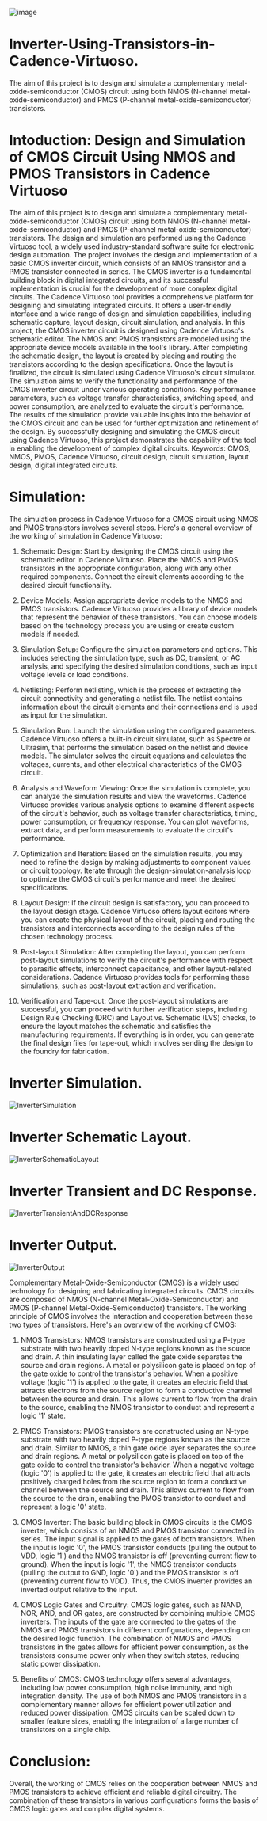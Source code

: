 ![image](https://github.com/rupamane06/Inverter-Using-Transistors-in-Cadence-Virtuoso./assets/139439712/78dc4684-55a1-457f-845d-8eff04fcf0ed)
# Inverter-Using-Transistors-in-Cadence-Virtuoso.
The aim of this project is to design and simulate a complementary metal-oxide-semiconductor (CMOS) circuit using both NMOS (N-channel metal-oxide-semiconductor) and PMOS (P-channel metal-oxide-semiconductor) transistors. 

# Intoduction: Design and Simulation of CMOS Circuit Using NMOS and PMOS Transistors in Cadence Virtuoso
The aim of this project is to design and simulate a complementary metal-oxide-semiconductor (CMOS) circuit using both NMOS (N-channel metal-oxide-semiconductor) and PMOS (P-channel metal-oxide-semiconductor) transistors. The design and simulation are performed using the Cadence Virtuoso tool, a widely used industry-standard software suite for electronic design automation. The project involves the design and implementation of a basic CMOS inverter circuit, which consists of an NMOS transistor and a PMOS transistor connected in series. The CMOS inverter is a fundamental building block in digital integrated circuits, and its successful implementation is crucial for the development of more complex digital circuits.
The Cadence Virtuoso tool provides a comprehensive platform for designing and simulating integrated circuits. It offers a user-friendly interface and a wide range of design and simulation capabilities, including schematic capture, layout design, circuit simulation, and analysis. In this project, the CMOS inverter circuit is designed using Cadence Virtuoso's schematic editor. The NMOS and PMOS transistors are modeled using the appropriate device models available in the tool's library. After completing the schematic design, the layout is created by placing and routing the transistors according to the design specifications.
Once the layout is finalized, the circuit is simulated using Cadence Virtuoso's circuit simulator. The simulation aims to verify the functionality and performance of the CMOS inverter circuit under various operating conditions. Key performance parameters, such as voltage transfer characteristics, switching speed, and power consumption, are analyzed to evaluate the circuit's performance.
The results of the simulation provide valuable insights into the behavior of the CMOS circuit and can be used for further optimization and refinement of the design. By successfully designing and simulating the CMOS circuit using Cadence Virtuoso, this project demonstrates the capability of the tool in enabling the development of complex digital circuits.
Keywords: CMOS, NMOS, PMOS, Cadence Virtuoso, circuit design, circuit simulation, layout design, digital integrated circuits.

# Simulation:
The simulation process in Cadence Virtuoso for a CMOS circuit using NMOS and PMOS transistors involves several steps. Here's a general overview of the working of simulation in Cadence Virtuoso:

1. Schematic Design: Start by designing the CMOS circuit using the schematic editor in Cadence Virtuoso. Place the NMOS and PMOS transistors in the appropriate configuration, along with any other required components. Connect the circuit elements according to the desired circuit functionality.

2. Device Models: Assign appropriate device models to the NMOS and PMOS transistors. Cadence Virtuoso provides a library of device models that represent the behavior of these transistors. You can choose models based on the technology process you are using or create custom models if needed.

3. Simulation Setup: Configure the simulation parameters and options. This includes selecting the simulation type, such as DC, transient, or AC analysis, and specifying the desired simulation conditions, such as input voltage levels or load conditions.

4. Netlisting: Perform netlisting, which is the process of extracting the circuit connectivity and generating a netlist file. The netlist contains information about the circuit elements and their connections and is used as input for the simulation.

5. Simulation Run: Launch the simulation using the configured parameters. Cadence Virtuoso offers a built-in circuit simulator, such as Spectre or Ultrasim, that performs the simulation based on the netlist and device models. The simulator solves the circuit equations and calculates the voltages, currents, and other electrical characteristics of the CMOS circuit.

6. Analysis and Waveform Viewing: Once the simulation is complete, you can analyze the simulation results and view the waveforms. Cadence Virtuoso provides various analysis options to examine different aspects of the circuit's behavior, such as voltage transfer characteristics, timing, power consumption, or frequency response. You can plot waveforms, extract data, and perform measurements to evaluate the circuit's performance.

7. Optimization and Iteration: Based on the simulation results, you may need to refine the design by making adjustments to component values or circuit topology. Iterate through the design-simulation-analysis loop to optimize the CMOS circuit's performance and meet the desired specifications.

8. Layout Design: If the circuit design is satisfactory, you can proceed to the layout design stage. Cadence Virtuoso offers layout editors where you can create the physical layout of the circuit, placing and routing the transistors and interconnects according to the design rules of the chosen technology process.

9. Post-layout Simulation: After completing the layout, you can perform post-layout simulations to verify the circuit's performance with respect to parasitic effects, interconnect capacitance, and other layout-related considerations. Cadence Virtuoso provides tools for performing these simulations, such as post-layout extraction and verification.

10. Verification and Tape-out: Once the post-layout simulations are successful, you can proceed with further verification steps, including Design Rule Checking (DRC) and Layout vs. Schematic (LVS) checks, to ensure the layout matches the schematic and satisfies the manufacturing requirements. If everything is in order, you can generate the final design files for tape-out, which involves sending the design to the foundry for fabrication.

# Inverter Simulation.

![InverterSimulation](https://github.com/rupamane06/Inverter-Using-Transistors-in-Cadence-Virtuoso./assets/139439712/08388f09-a793-4cfb-9993-2cc7ff4e9791)

# Inverter Schematic Layout.
![InverterSchematicLayout](https://github.com/rupamane06/Inverter-Using-Transistors-in-Cadence-Virtuoso./assets/139439712/892a69c1-6878-4694-8022-966dd2516d7d)

# Inverter Transient and DC Response.
![InverterTransientAndDCResponse](https://github.com/rupamane06/Inverter-Using-Transistors-in-Cadence-Virtuoso./assets/139439712/8b6c6816-9f73-4bf3-aa04-2ab8dc4e9635)

# Inverter Output.
![InverterOutput](https://github.com/rupamane06/Inverter-Using-Transistors-in-Cadence-Virtuoso./assets/139439712/4571c7f5-c17d-4a1f-a8f8-e3d0b4472893)



Complementary Metal-Oxide-Semiconductor (CMOS) is a widely used technology for designing and fabricating integrated circuits. CMOS circuits are composed of NMOS (N-channel Metal-Oxide-Semiconductor) and PMOS (P-channel Metal-Oxide-Semiconductor) transistors. The working principle of CMOS involves the interaction and cooperation between these two types of transistors. Here's an overview of the working of CMOS:

1. NMOS Transistors:
NMOS transistors are constructed using a P-type substrate with two heavily doped N-type regions known as the source and drain.
A thin insulating layer called the gate oxide separates the source and drain regions.
A metal or polysilicon gate is placed on top of the gate oxide to control the transistor's behavior.
When a positive voltage (logic '1') is applied to the gate, it creates an electric field that attracts electrons from the source region to form a conductive channel between the source and drain.
This allows current to flow from the drain to the source, enabling the NMOS transistor to conduct and represent a logic '1' state.

2. PMOS Transistors:
PMOS transistors are constructed using an N-type substrate with two heavily doped P-type regions known as the source and drain.
Similar to NMOS, a thin gate oxide layer separates the source and drain regions.
A metal or polysilicon gate is placed on top of the gate oxide to control the transistor's behavior.
When a negative voltage (logic '0') is applied to the gate, it creates an electric field that attracts positively charged holes from the source region to form a conductive channel between the source and drain.
This allows current to flow from the source to the drain, enabling the PMOS transistor to conduct and represent a logic '0' state.

3. CMOS Inverter:
The basic building block in CMOS circuits is the CMOS inverter, which consists of an NMOS and PMOS transistor connected in series.
The input signal is applied to the gates of both transistors.
When the input is logic '0', the PMOS transistor conducts (pulling the output to VDD, logic '1') and the NMOS transistor is off (preventing current flow to ground).
When the input is logic '1', the NMOS transistor conducts (pulling the output to GND, logic '0') and the PMOS transistor is off (preventing current flow to VDD).
Thus, the CMOS inverter provides an inverted output relative to the input.

4. CMOS Logic Gates and Circuitry:
CMOS logic gates, such as NAND, NOR, AND, and OR gates, are constructed by combining multiple CMOS inverters.
The inputs of the gate are connected to the gates of the NMOS and PMOS transistors in different configurations, depending on the desired logic function.
The combination of NMOS and PMOS transistors in the gates allows for efficient power consumption, as the transistors consume power only when they switch states, reducing static power dissipation.

5. Benefits of CMOS:
CMOS technology offers several advantages, including low power consumption, high noise immunity, and high integration density.
The use of both NMOS and PMOS transistors in a complementary manner allows for efficient power utilization and reduced power dissipation.
CMOS circuits can be scaled down to smaller feature sizes, enabling the integration of a large number of transistors on a single chip.

# Conclusion:
Overall, the working of CMOS relies on the cooperation between NMOS and PMOS transistors to achieve efficient and reliable digital circuitry. The combination of these transistors in various configurations forms the basis of CMOS logic gates and complex digital systems.
